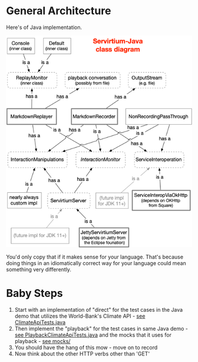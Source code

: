 # General Architecture

Here's of Java implementation.

![the class diagram](servirtium-java-class-diagram.png)

You'd only copy that if it makes sense for your language. That's because doing things in an idiomatically 
correct way for your language could mean something very differently.

# Baby Steps

1. Start with an implementation of "direct" for the test cases in the Java demo that utilizes the World-Bank's Climate API - [see ClimateApiTests.java](https://github.com/servirtium/demo-java-climate-data-tck/blob/master/src/test/java/com/paulhammant/climatedata/ClimateApiTests.java)
2. Then implement the "playback" for the test cases in same Java demo - [see PlaybackClimateApiTests.java](https://github.com/servirtium/demo-java-climate-data-tck/blob/master/src/test/java/com/paulhammant/climatedata/PlaybackClimateApiTests.java) and the mocks that it uses for playback - [see mocks/](https://github.com/servirtium/demo-java-climate-data-tck/tree/master/src/test/mocks)
3. You should have the hang of this mow - move on to record
4. Now think about the other HTTP verbs other than 'GET'

